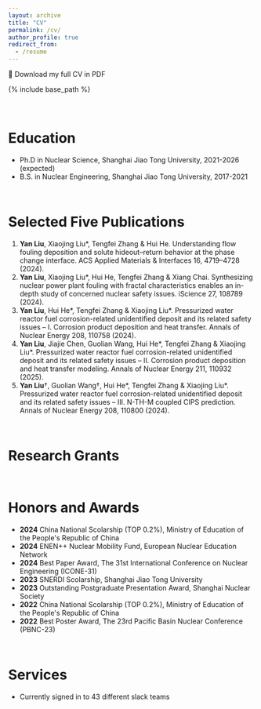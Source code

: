 ```yaml
---
layout: archive
title: "CV"
permalink: /cv/
author_profile: true
redirect_from:
  - /resume
---
```


📄 Download my full CV in PDF

{% include base_path %}

<div style="height: 1.5em;"></div>

Education
======
* Ph.D in Nuclear Science, Shanghai Jiao Tong University, 2021-2026 (expected)
* B.S. in Nuclear Engineering, Shanghai Jiao Tong University, 2017-2021

<div style="height: 1.0em;"></div>

Selected Five Publications
======
1. **Yan Liu**, Xiaojing Liu\*, Tengfei Zhang & Hui He. Understanding flow fouling deposition and solute hideout–return behavior at the phase change interface. ACS Applied Materials & Interfaces 16, 4719–4728 (2024).
1. **Yan Liu**, Xiaojing Liu\*, Hui He, Tengfei Zhang & Xiang Chai. Synthesizing nuclear power plant fouling with fractal characteristics enables an in-depth study of concerned nuclear safety issues. iScience 27, 108789 (2024).
1. **Yan Liu**, Hui He\*, Tengfei Zhang & Xiaojing Liu\*. Pressurized water reactor fuel corrosion-related unidentified deposit and its related safety issues – I. Corrosion product deposition and heat transfer. Annals of Nuclear Energy 208, 110758 (2024).
1. **Yan Liu**, Jiajie Chen, Guolian Wang, Hui He\*, Tengfei Zhang & Xiaojing Liu\*. Pressurized water reactor fuel corrosion-related unidentified deposit and its related safety issues – II. Corrosion product deposition and heat transfer modeling. Annals of Nuclear Energy 211, 110932 (2025).
1. **Yan Liu**†, Guolian Wang†, Hui He\*, Tengfei Zhang & Xiaojing Liu\*. Pressurized water reactor fuel corrosion-related unidentified deposit and its related safety issues – III. N-TH-M coupled CIPS prediction. Annals of Nuclear Energy 208, 110800 (2024).

<div style="height: 1.0em;"></div>
  
Research Grants
======

<div style="height: 1.0em;"></div>
  
Honors and Awards
======
* **2024** China National Scolarship (TOP 0.2%), Ministry of Education of the People's Republic of China
* **2024** ENEN++ Nuclear Mobility Fund, European Nuclear Education Network
* **2024** Best Paper Award, The 31st International Conference on Nuclear Engineering (ICONE-31)
* **2023** SNERDI Scolarship, Shanghai Jiao Tong University
* **2023** Outstanding Postgraduate Presentation Award, Shanghai Nuclear Society
* **2022** China National Scolarship (TOP 0.2%), Ministry of Education of the People's Republic of China
* **2022** Best Poster Award, The 23rd Pacific Basin Nuclear Conference (PBNC-23)

<div style="height: 1.0em;"></div>
  
Services
======
* Currently signed in to 43 different slack teams
